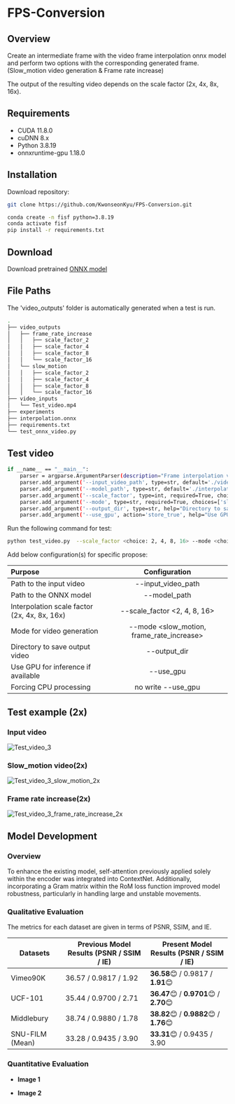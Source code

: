 # FPS-Conversion

## Overview
Create an intermediate frame with the video frame interpolation onnx model and perform two options with the corresponding generated frame. (Slow_motion video generation & Frame rate increase)

The output of the resulting video depends on the scale factor (2x, 4x, 8x, 16x).

## Requirements
- CUDA 11.8.0
- cuDNN 8.x
- Python 3.8.19
- onnxruntime-gpu 1.18.0

## Installation

Download repository:
```bash
git clone https://github.com/KwonseonKyu/FPS-Conversion.git
```

```bash
conda create -n fisf python=3.8.19
conda activate fisf
pip install -r requirements.txt
```

## Download 

Download pretrained [ONNX model](https://drive.google.com/file/d/1-MIVhCToz8_IKC1B9k47uHtg1cMNyXNO/view?usp=sharing)


## File Paths

The 'video_outputs' folder is automatically generated when a test is run.

```bash
.
├── video_outputs
│   ├── frame_rate_increase
│   │   ├── scale_factor_2
│   │   ├── scale_factor_4
│   │   ├── scale_factor_8
│   │   └── scale_factor_16
│   └── slow_motion
│   │   ├── scale_factor_2
│   │   ├── scale_factor_4
│   │   ├── scale_factor_8
│   │   └── scale_factor_16
├── video_inputs
│   └── Test_video.mp4
├── experiments
├── interpolation.onnx
├── requirements.txt
└── test_onnx_video.py
```

## Test video

```bash
if __name__ == "__main__":
    parser = argparse.ArgumentParser(description="Frame interpolation video generation")
    parser.add_argument('--input_video_path', type=str, default='./video_inputs/Test_video.mp4', help="Path to the input video")
    parser.add_argument('--model_path', type=str, default='./interpolation.onnx' , help="Path to the ONNX model")
    parser.add_argument('--scale_factor', type=int, required=True, choices=[2, 4, 8, 16], help='Interpolation scale factor (2x, 4x, 8x, 16x)')
    parser.add_argument('--mode', type=str, required=True, choices=['slow_motion', 'frame_rate_increase'], help="Mode for video generation")
    parser.add_argument('--output_dir', type=str, help="Directory to save the output video")
    parser.add_argument('--use_gpu', action='store_true', help="Use GPU for inference if available")
```

Run the following command for test:

```bash
python test_video.py  --scale_factor <choice: 2, 4, 8, 16> --mode <choice: slow_motion, frame_rate_increase> --use_gpu <If you use cpu, you don't have to write it>
```


Add below configuration(s) for specific propose:

| Purpose                                                                                          |                                    Configuration                                     |
|:-------------------------------------------------------------------------------------------------|:------------------------------------------------------------------------------------:|
| Path to the input video                                                                          |                                 --input_video_path                                   |        
| Path to the ONNX model                                                                           |                                    --model_path                                      |
| Interpolation scale factor (2x, 4x, 8x, 16x)                                                     |                             --scale_factor <2, 4, 8, 16>                             |      
| Mode for video generation                                                                        |                        --mode <slow_motion, frame_rate_increase>                     |              
| Directory to save output video                                                                   |                                    --output_dir                                      |
| Use GPU for inference if available                                                               |                                      --use_gpu                                       |
| Forcing CPU processing                                                                           |                                  no write --use_gpu                                  |



## Test example (2x)

### Input video
![Test_video_3](https://github.com/user-attachments/assets/8c25817a-3cdd-4c5f-ba6d-13286b3ca9be)


### Slow_motion video(2x)
![Test_video_3_slow_motion_2x](https://github.com/user-attachments/assets/bc5ff3d4-6d05-483e-8798-d6db84d82a91)


### Frame rate increase(2x)
![Test_video_3_frame_rate_increase_2x](https://github.com/user-attachments/assets/231c1053-f9e7-4da0-be2c-5f34895066ae)


## Model Development

### Overview
To enhance the existing model, self-attention previously applied solely within the encoder was integrated into ContextNet. 
Additionally, incorporating a Gram matrix within the RoM loss function improved model robustness, particularly in handling large and unstable movements.

### Qualitative Evaluation

The metrics for each dataset are given in terms of PSNR, SSIM, and IE.

| Datasets    | Previous Model Results (PSNR / SSIM / IE) | Present Model Results (PSNR / SSIM / IE) |
|-------------|-------------------------------------------|-------------------------------------------|
| Vimeo90K    |          36.57 / 0.9817 / 1.92            |            **36.58**😊 / 0.9817 / **1.91**😊          |
| UCF-101     |          35.44 / 0.9700 / 2.71            |            **36.47**😊 / **0.9701**😊 / **2.70**😊          |
| Middlebury  |          38.74 / 0.9880 / 1.78            |            **38.82**😊 / **0.9882**😊 / **1.76**😊          |
| SNU-FILM (Mean) |          33.28 / 0.9435 / 3.90            |            **33.31**😊 / 0.9435 / 3.90         |


### Quantitative Evaluation

- **Image 1**


- **Image 2**
